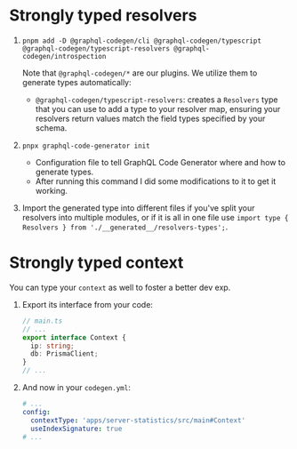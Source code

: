 # Strongly typed resolvers

1. ```shell
   pnpm add -D @graphql-codegen/cli @graphql-codegen/typescript @graphql-codegen/typescript-resolvers @graphql-codegen/introspection
   ```

   Note that `@graphql-codegen/*` are our plugins. We utilize them to generate types automatically:

   - `@graphql-codegen/typescript-resolvers`: creates a `Resolvers` type that you can use to add a type to your resolver map, ensuring your resolvers return values match the field types specified by your schema.

2. ```shell
   pnpx graphql-code-generator init
   ```

   - Configuration file to tell GraphQL Code Generator where and how to generate types.
   - After running this command I did some modifications to it to get it working.

3. Import the generated type into different files if you've split your resolvers into multiple modules, or if it is all in one file use `import type { Resolvers } from './__generated__/resolvers-types';`.

# Strongly typed context

You can type your `context` as well to foster a better dev exp.

1. Export its interface from your code:

   ```ts
   // main.ts
   // ...
   export interface Context {
     ip: string;
     db: PrismaClient;
   }
   // ...
   ```

2. And now in your `codegen.yml`:

   ```yml
   # ...
   config:
     contextType: 'apps/server-statistics/src/main#Context'
     useIndexSignature: true
   # ...
   ```
